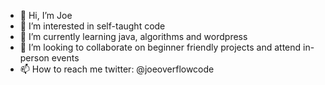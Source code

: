 - 👋 Hi, I’m Joe
- 👀 I’m interested in self-taught code
- 🌱 I’m currently learning java, algorithms and wordpress
- 💞️ I’m looking to collaborate on beginner friendly projects and attend in-person events
- 📫 How to reach me twitter: @joeoverflowcode 

<!---
joeoverflowcode/joeoverflowcode is a ✨ special ✨ repository because its `README.md` (this file) appears on your GitHub profile.
You can click the Preview link to take a look at your changes.
--->
